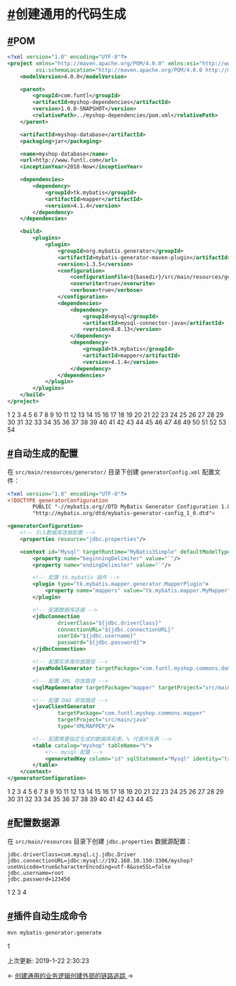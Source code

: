# [#](https://funtl.com/zh/spring-cloud-alibaba-myshop/创建通用的代码生成.html#创建通用的代码生成)创建通用的代码生成

## [#](https://funtl.com/zh/spring-cloud-alibaba-myshop/创建通用的代码生成.html#pom)POM

```xml
<?xml version="1.0" encoding="UTF-8"?>
<project xmlns="http://maven.apache.org/POM/4.0.0" xmlns:xsi="http://www.w3.org/2001/XMLSchema-instance"
         xsi:schemaLocation="http://maven.apache.org/POM/4.0.0 http://maven.apache.org/xsd/maven-4.0.0.xsd">
    <modelVersion>4.0.0</modelVersion>

    <parent>
        <groupId>com.funtl</groupId>
        <artifactId>myshop-dependencies</artifactId>
        <version>1.0.0-SNAPSHOT</version>
        <relativePath>../myshop-dependencies/pom.xml</relativePath>
    </parent>

    <artifactId>myshop-database</artifactId>
    <packaging>jar</packaging>

    <name>myshop-database</name>
    <url>http://www.funtl.com</url>
    <inceptionYear>2018-Now</inceptionYear>

    <dependencies>
        <dependency>
            <groupId>tk.mybatis</groupId>
            <artifactId>mapper</artifactId>
            <version>4.1.4</version>
        </dependency>
    </dependencies>

    <build>
        <plugins>
            <plugin>
                <groupId>org.mybatis.generator</groupId>
                <artifactId>mybatis-generator-maven-plugin</artifactId>
                <version>1.3.5</version>
                <configuration>
                    <configurationFile>${basedir}/src/main/resources/generator/generatorConfig.xml</configurationFile>
                    <overwrite>true</overwrite>
                    <verbose>true</verbose>
                </configuration>
                <dependencies>
                    <dependency>
                        <groupId>mysql</groupId>
                        <artifactId>mysql-connector-java</artifactId>
                        <version>8.0.13</version>
                    </dependency>
                    <dependency>
                        <groupId>tk.mybatis</groupId>
                        <artifactId>mapper</artifactId>
                        <version>4.1.4</version>
                    </dependency>
                </dependencies>
            </plugin>
        </plugins>
    </build>
</project>
```

1
2
3
4
5
6
7
8
9
10
11
12
13
14
15
16
17
18
19
20
21
22
23
24
25
26
27
28
29
30
31
32
33
34
35
36
37
38
39
40
41
42
43
44
45
46
47
48
49
50
51
52
53
54

## [#](https://funtl.com/zh/spring-cloud-alibaba-myshop/创建通用的代码生成.html#自动生成的配置)自动生成的配置

在 `src/main/resources/generator/` 目录下创建 `generatorConfig.xml` 配置文件：

```xml
<?xml version="1.0" encoding="UTF-8"?>
<!DOCTYPE generatorConfiguration
        PUBLIC "-//mybatis.org//DTD MyBatis Generator Configuration 1.0//EN"
        "http://mybatis.org/dtd/mybatis-generator-config_1_0.dtd">

<generatorConfiguration>
    <!-- 引入数据库连接配置 -->
    <properties resource="jdbc.properties"/>

    <context id="Mysql" targetRuntime="MyBatis3Simple" defaultModelType="flat">
        <property name="beginningDelimiter" value="`"/>
        <property name="endingDelimiter" value="`"/>

        <!-- 配置 tk.mybatis 插件 -->
        <plugin type="tk.mybatis.mapper.generator.MapperPlugin">
            <property name="mappers" value="tk.mybatis.mapper.MyMapper"/>
        </plugin>

        <!-- 配置数据库连接 -->
        <jdbcConnection
                driverClass="${jdbc.driverClass}"
                connectionURL="${jdbc.connectionURL}"
                userId="${jdbc.username}"
                password="${jdbc.password}">
        </jdbcConnection>

        <!-- 配置实体类存放路径 -->
        <javaModelGenerator targetPackage="com.funtl.myshop.commons.domain" targetProject="src/main/java"/>

        <!-- 配置 XML 存放路径 -->
        <sqlMapGenerator targetPackage="mapper" targetProject="src/main/resources"/>

        <!-- 配置 DAO 存放路径 -->
        <javaClientGenerator
                targetPackage="com.funtl.myshop.commons.mapper"
                targetProject="src/main/java"
                type="XMLMAPPER"/>

        <!-- 配置需要指定生成的数据库和表，% 代表所有表 -->
        <table catalog="myshop" tableName="%">
            <!-- mysql 配置 -->
            <generatedKey column="id" sqlStatement="Mysql" identity="true"/>
        </table>
    </context>
</generatorConfiguration>
```

1
2
3
4
5
6
7
8
9
10
11
12
13
14
15
16
17
18
19
20
21
22
23
24
25
26
27
28
29
30
31
32
33
34
35
36
37
38
39
40
41
42
43
44
45

## [#](https://funtl.com/zh/spring-cloud-alibaba-myshop/创建通用的代码生成.html#配置数据源)配置数据源

在 `src/main/resources` 目录下创建 `jdbc.properties` 数据源配置：

```properties
jdbc.driverClass=com.mysql.cj.jdbc.Driver
jdbc.connectionURL=jdbc:mysql://192.168.10.150:3306/myshop?useUnicode=true&characterEncoding=utf-8&useSSL=false
jdbc.username=root
jdbc.password=123456
```

1
2
3
4

## [#](https://funtl.com/zh/spring-cloud-alibaba-myshop/创建通用的代码生成.html#插件自动生成命令)插件自动生成命令

```bash
mvn mybatis-generator:generate
```

1

上次更新: 2019-1-22 2:30:23

← [创建通用的业务逻辑](https://funtl.com/zh/spring-cloud-alibaba-myshop/创建通用的业务逻辑.html)[创建外部的链路追踪 ](https://funtl.com/zh/spring-cloud-alibaba-myshop/创建外部的链路追踪.html)→